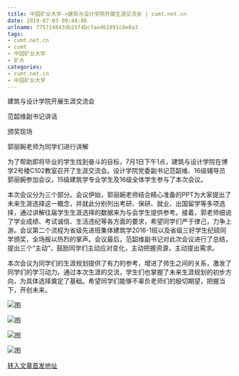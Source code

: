 ```yaml
---
title: 中国矿业大学->建筑与设计学院开展生涯交流会 | cumt.net.cn
date: 2019-07-03 09:44:06
urlname: 775714843db21f4bcfae461891c8e0a3
tags: 
- cumt.net.cn
- cumt
- 中国矿业大学
- 矿大
categories:
- cumt.net.cn
- 中国矿业大学
---
```



建筑与设计学院开展生涯交流会

范韶维副书记讲话

颁奖现场

郭丽婉老师为同学们进行讲解

为了帮助即将毕业的学生找到奋斗的目标，7月1日下午1点，建筑与设计学院在博学2号楼C102教室召开了生涯交流会。设计学院党委副书记范韶维、16级辅导员郭丽婉参加会议，15级建筑学专业学生及16级全体学生参与了本次会议。

本次会议分为三个部分。会议伊始，郭丽婉老师结合精心准备的PPT为大家提出了未来生涯选择这一概念，并就此分别列出考研、保研、就业、出国留学等多项选择，通过讲解往届学生生涯选择的数据来为与会学生提供参考。接着，郭老师细说了学业成绩、考试诚信、生活违纪等各方面的要求，希望同学们严于律己，力争上游。会议第二个流程为省级先进班集体建筑学2016-1班以及省级三好学生纪硕同学颁奖，全场报以热烈的掌声。会议最后，范韶维副书记对此次会议进行了总结，提出三个“主动”，鼓励同学们主动应对变化，主动把握资源，主动提出需求。

本次会议为同学们的生涯规划提供了有力的参考，增进了师生之间的关系，激发了同学们的学习动力。通过本次生涯的交流，学生们也掌握了未来生涯规划的初步方向，为具体选择奠定了基础。希望同学们能够不辜负老师们的殷切期望，把握当下，开创未来。



![图](http://xwzx.cumt.edu.cn/_upload/article/images/d2/4c/52b44a0b436d8dc05566520a7a40/fc5e1e27-0017-401e-92db-7269c7b72b4f.jpg)

![图](http://xwzx.cumt.edu.cn/_upload/article/images/d2/4c/52b44a0b436d8dc05566520a7a40/d4e839d5-fdd7-4be9-9c35-4059985c4d1b.jpg)

![图](http://xwzx.cumt.edu.cn/_upload/article/images/d2/4c/52b44a0b436d8dc05566520a7a40/166f865a-bd5b-4bce-bd25-423f814c1414.jpg)

![图](http://xwzx.cumt.edu.cn/_upload/article/images/d2/4c/52b44a0b436d8dc05566520a7a40/8aab9870-dbf1-4fbf-85ce-994883339a90.jpg)

[转入文章首发地址](http://xwzx.cumt.edu.cn/1c/31/c523a531505/page.htm)